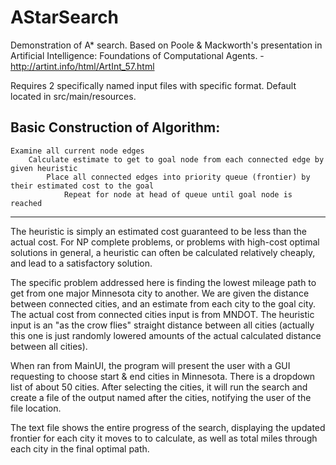 # AStarSearch

Demonstration of A* search. Based on Poole & Mackworth's presentation in Artificial Intelligence: Foundations of Computational Agents. -http://artint.info/html/ArtInt_57.html

Requires 2 specifically named input files with specific format. Default located in src/main/resources.

Basic Construction of Algorithm:
----------------------------------
	Examine all current node edges
		Calculate estimate to get to goal node from each connected edge by given heuristic
			Place all connected edges into priority queue (frontier) by their estimated cost to the goal
				Repeat for node at head of queue until goal node is reached
----------------------------------

The heuristic is simply an estimated cost guaranteed to be less than the actual cost.
For NP complete problems, or problems with high-cost optimal solutions in general, a heuristic can often be calculated relatively cheaply, and lead to a satisfactory solution.

The specific problem addressed here is finding the lowest mileage path to get from one major Minnesota city to another. We are given the distance between connected cities, and an estimate from each city to the goal city. The actual cost from connected cities input is from MNDOT. The heuristic input is an "as the crow flies" straight distance between all cities (actually this one is just randomly lowered amounts of the actual calculated distance between all cities).

When ran from MainUI, the program will present the user with a GUI requesting to choose start & end cities in Minnesota. There is a dropdown list of about 50 cities. After selecting the cities, it will run the search and create a file of the output named after the cities, notifying the user of the file location.

The text file shows the entire progress of the search, displaying the updated frontier for each city it moves to to calculate, as well as total miles through each city in the final optimal path.

